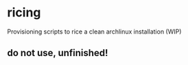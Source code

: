 # ricing
Provisioning scripts to rice a clean archlinux installation (WIP)

## do not use, unfinished!
